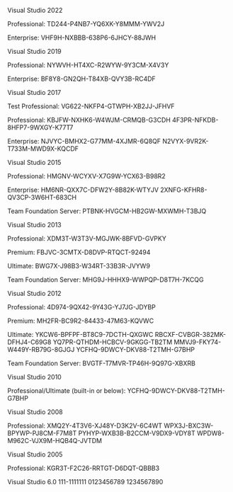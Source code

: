 Visual Studio 2022

Professional:
TD244-P4NB7-YQ6XK-Y8MMM-YWV2J

Enterprise:
VHF9H-NXBBB-638P6-6JHCY-88JWH


Visual Studio 2019

Professional:
NYWVH-HT4XC-R2WYW-9Y3CM-X4V3Y

Enterprise:
BF8Y8-GN2QH-T84XB-QVY3B-RC4DF


Visual Studio 2017

Test Professional:
VG622-NKFP4-GTWPH-XB2JJ-JFHVF

Professional:
KBJFW-NXHK6-W4WJM-CRMQB-G3CDH
4F3PR-NFKDB-8HFP7-9WXGY-K77T7

Enterprise:
NJVYC-BMHX2-G77MM-4XJMR-6Q8QF
N2VYX-9VR2K-T733M-MWD9X-KQCDF


Visual Studio 2015

Professional:
HMGNV-WCYXV-X7G9W-YCX63-B98R2

Enterprise:
HM6NR-QXX7C-DFW2Y-8B82K-WTYJV
2XNFG-KFHR8-QV3CP-3W6HT-683CH

Team Foundation Server:
PTBNK-HVGCM-HB2GW-MXWMH-T3BJQ


Visual Studio 2013

Professional:
XDM3T-W3T3V-MGJWK-8BFVD-GVPKY

Premium:
FBJVC-3CMTX-D8DVP-RTQCT-92494

Ultimate:
BWG7X-J98B3-W34RT-33B3R-JVYW9

Team Foundation Server:
MHG9J-HHHX9-WWPQP-D8T7H-7KCQG


Visual Studio 2012

Professional:
4D974-9QX42-9Y43G-YJ7JG-JDYBP

Premium:
MH2FR-BC9R2-84433-47M63-KQVWC

Ultimate:
YKCW6-BPFPF-BT8C9-7DCTH-QXGWC
RBCXF-CVBGR-382MK-DFHJ4-C69G8
YQ7PR-QTHDM-HCBCV-9GKGG-TB2TM
MMVJ9-FKY74-W449Y-RB79G-8GJGJ
YCFHQ-9DWCY-DKV88-T2TMH-G7BHP

Team Foundation Server:
BVGTF-T7MVR-TP46H-9Q97G-XBXRB


Visual Studio 2010

Professional/Ultimate (built-in or below):
YCFHQ-9DWCY-DKV88-T2TMH-G7BHP


Visual Studio 2008

Professional:
XMQ2Y-4T3V6-XJ48Y-D3K2V-6C4WT
WPX3J-BXC3W-BPYWP-PJ8CM-F7M8T
PYHYP-WXB3B-B2CCM-V9DX9-VDY8T
WPDW8-M962C-VJX9M-HQB4Q-JVTDM


Visual Studio 2005

Professional:
KGR3T-F2C26-RRTGT-D6DQT-QBBB3

Visual Studio 6.0
111-1111111
0123456789
1234567890
